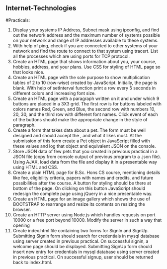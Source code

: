 ## Internet-Technologies

#Practicals:
  1. Display your systems IP Address, Subnet mask using ipconfig, and find out the network address
     and the maximum number of systems possible on your network and range of IP addresses
     available to these systems.
  2. With help of ping, check if you are connected to other systems of your network and find the
     route to connect to that system using tracert. List all the processes which are using ports for
     TCP protocol.
  3. Create an HTML page that shows information about you, your course, hobbies, address, and
     your plans. Use CSS for styling of HTML page so that looks nice.
  4. Create an HTML page with the sole purpose to show multiplication tables of 2 to 10 (row-wise)
     created by JavaScript. Initially, the page is blank. With help of setInterval function print a row
     every 5 seconds in different colors and increasing font size.
  5. Create an HTML page with a paragraph written on it and under which 9 buttons are placed in a
     3X3 grid. The first row is for buttons labeled with colors names Red, Green, and Blue, the
     second row with numbers 10, 20, 30, and the third row with different font names. Click event
     of each of the buttons should make the appropriate change in the style of paragraph.
  6. Create a form that takes data about a pet. The form must be well designed and should accept
     the , and what it likes most. At the submission of this form create
     a Pet object in JavaScript filled with these values and log that object and equivalent JSON on
     the console.
  7. Store JSON data of few pets that you created in previous practical in a JSON file (copy from
     console output of previous program to a .json file). Using AJAX, load data from the file and
     display it in a presentable way using HTML and CSS.
  8. Create a plain HTML page for B.Sc. Hons CS course, mentioning details like fee, eligibility
     criteria, papers with names and credits, and future possibilities after the course. A button for
     styling should be there at bottom of the page. On clicking on this button JavaScript should
     redesign the complete page using jQuery in a nice presentable way.
  9. Create an HTML page for an image gallery which shows the use of BOOTSTRAP to rearrange
     and resize its contents on resizing the browser.
  10. Create an HTTP server using Node.js which handles requests on port 10000 or a free port
      beyond 10000. Modify the server in such a way that opening
  11. Create index.html file containing two forms for SignIn and SignUp. Submitting SignIn form
      should search for credentials in mysql database using server created in previous practical. On
      successful signin, a welcome page should be displayed. Submitting SignUp form should insert
      new entry for credentials in mysql database using server created in previous practical. On
successful signup, user should be returned back to index.html.
